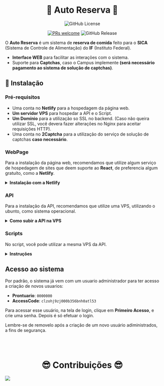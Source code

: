 <h1 align="center">🍔 Auto Reserva 🍔</h1>

<div align="center">

   ![GitHub License](https://img.shields.io/github/license/luizgustavosgobi/Auto-Reserva?style=flat-square)

   [![PRs welcome](https://img.shields.io/badge/PRs-welcome-ff69b4.svg?style=flat-square)](https://github.com/luizgustavosgobi/Auto-Reserva/issues)
   ![GitHub Release](https://img.shields.io/github/v/release/luizgustavosgobi/Auto-Reserva?include_prereleases&style=flat-square)

</div>

O **Auto Reserva** é um sistema de **reserva de comida** feito para o **SICA** (Sistema de Controle de Alimentação) do **IF** (Instituto Federal).

- **Interface WEB** para facilitar as interações com o sistema.
- Suporte para **Captchas**, caso o Campus implemente **(será necessário pagamento ao sistema de solução de captchas)**.

## 🚀 Instalação

### Pré-requisitos

- Uma conta no **Netlify** para a hospedagem da página web.
- **Um servidor VPS** para hospedar a API e o Script.
- **Um Domínio** para a utilização so SSL no backend. (Caso não queira utilizar SSL, você devera fazer alterações no Nginx para aceitar requisições HTTP).
- Uma conta no **2Captcha** para a utilização do serviço de solução de captchas **caso necessário**.

### WebPage

Para a instalação da página web, recomendamos que utilize algum serviço de hospedagem de sites que deem suporte ao **React**, de preferencia algum gratuíto, como a **Netlify**.

<details><summary><b>Instalação com a Netlify</b></summary>

1. Faça o login no site da [Netlify](https://www.netlify.com/).

2. Já no painel de controle, clique em **Add new site**, e depois em **import an existing project**.

3. A netlify vai pedir da onde quer importar o projeto, selecione o ícone do github e faça o login/autorize a netlify a acessar seus repositórios.

4. Selecione o repositório que você deu o fork do **Auto Reserva**.

5. Coloque um nome para o site e, em **Build settings** coloque a seguinte cofiguração:

   - **Base directory**: `WebPage/`
   - **Build command**: `npm run build`
   - **Publish directory**: `WebPage/dist/`

6. Na parte de **Environment variables**, clique em **Add environment variables** e adicione:

   - **Key**: `VITE_BASE_URL`
   - **Value**: `O IP do servidor do BackEnd`

</details>

### API

Para a instalação da API, recomendamos que utilize uma VPS, utilizando o ubunto, como sistema operacional.

<details><summary><b>Como subir a API na VPS</b></summary>

1.  Clone o repositorio na sua VPS:

    ```sh
    $ git clone https://github.com/luizgustavosgobi/Auto-Reserva.git
    $ cd Auto-Reserva/API
    ```

2. Execute o script de instalação com:

    ```sh
    $ bash ./install.sh
    ```
</details>


### Scripts

No script, você pode utilizar a mesma VPS da API.

<details><summary><b>Instruções</b></summary>

1. Execute o script de instalação com:

   ```sh
   $ cd Auto-Reserva/Script
   $ bash ./install.sh
   ```

2. Se caso tenha que usar o **2Captcha**, você deve alterar na linha 23 do **src/main.js** para:

   ```js
   const message = await reserve(user, true);
   ```
   ao invés de:

   ```js
   const message = await reserve(user, false);
   ```

</details>


## Acesso ao sistema

Por padrão, o sistema já vem com um usuario administrador para ter acesso a criação de novos usuarios:

   - **Prontuario**: `0000000`
   - **AccessCode**: `clzohj9zj000b356bnh0atl53`

Para acessar esse usuário, na tela de login, clique em **Primeiro Acesso**, e crie uma senha. Depois é só efetuar o login.

Lembre-se de removelo após a criação de um novo usuário adiministrados, a fins de segurança.

<br>
<br>

<h1 align="center">😎 Contribuições 😎 </h1>

<a href="https://github.com/luizgustavosgobi/Auto-Reserva/graphs/contributors">
  <img src="https://contrib.rocks/image?repo=luizgustavosgobi/Auto-Reserva" />
</a>